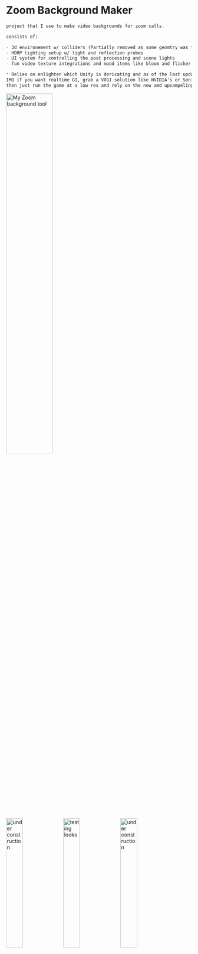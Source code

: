 # Zoom Background Maker

```md
project that I use to make video backgrounds for zoom calls.

consists of:

- 3d environement w/ colliders (Partially removed as some geomtry was from STRIVR)
- HDRP lighting setup w/ light and reflection probes
- UI system for controlling the post processing and scene lights
- fun video texture integrations and mood items like bloom and flicker

* Relies on enlighten which Unity is dericating and as of the last updat has not published a new solution.
IMO if you want realtime GI, grab a VXGI solution like NVIDIA's or SonicEthers
then just run the game at a low res and rely on the new amd upsampeling.
```
<a href="https://gfycat.com/PassionateSevereArmadillo-size_restricted.gif">     <img alt="My Zoom background tool" src="https://thumbs.gfycat.com/PassionateSevereArmadillo-size_restricted.gif" width="50%"></a>

<a href="https://gfycat.com/HorribleUnderstatedIbizanhound-size_restricted.gif"> <img alt="under construction" src="https://thumbs.gfycat.com/HorribleUnderstatedIbizanhound-size_restricted.gif" width="30%"></a>
<a href="https://gfycat.com/BrokenDeadJoey-size_restricted.gif"> <img alt="testing looks" src="https://thumbs.gfycat.com/BrokenDeadJoey-size_restricted.gif" width="30%"></a>
<a href="https://gfycat.com/WelcomeIllDogwoodclubgall-size_restricted.gif"> <img alt="under construction" src="https://thumbs.gfycat.com/WelcomeIllDogwoodclubgall-size_restricted.gif" width="30%"></a>

